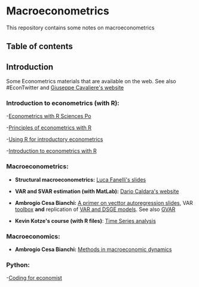 # Macroeconometrics
This repository contains some notes on macroeconometrics

## Table of contents
## Introduction 
Some Econometrics materials that are available on the web. See also #EconTwitter and [Giuseppe Cavaliere's website](https://giuseppecavaliere.wixsite.com/giuseppe/econometrics-lecture-notes-and-books) 

### Introduction to econometrics (with R):

-[Econometrics with R Sciences Po](https://scpoecon.github.io/ScPoEconometrics/) 

-[Principles of econometrics with R](https://bookdown.org/ccolonescu/RPoE4/)

-[Using R for introductory econometrics](https://www.urfie.net/downloads/PDF/URfIE_web.pdf)

-[Introduction to econometrics with R](https://www.econometrics-with-r.org/index.html)



### Macroeconometrics:

- **Structural macroeconometrics:** [Luca Fanelli's slides](https://github.com/andrerecio/macro/blob/main/StructuralMacro_Luca_Fanelli.pdf)

- **VAR and SVAR estimation (with MatLab):** [Dario Caldara's website](https://sites.google.com/view/dariocaldara/teaching)

- **Ambrogio Cesa Bianchi:** [A primer on vecttor autoregression slides](https://drive.google.com/file/d/14LA-q41ns364CtlkJYxF1h-JgCWM-HCy/view), VAR [toolbox](https://github.com/ambropo/VAR-Toolbox) **and** replication of [VAR and DSGE models](https://sites.google.com/site/ambropo/replications). See also [GVAR](https://drive.google.com/file/d/19HRnTejKMIkHJz3BWXEdLGI49ujLLWDS/view)
  
- **Kevin Kotze's course (with R files)**: [Time Series analysis](https://www.economodel.com/time-series-analysis) 

### Macroeconomics:

- **Ambrogio Cesa Bianchi:** [Methods in macroeconomic dynamics](https://drive.google.com/file/d/1JgB84T97Uuh3573VwqOPZct3E7ZvpXGb/view)

### Python:

-[Coding for economist](https://aeturrell.github.io/coding-for-economists/intro.html#)

